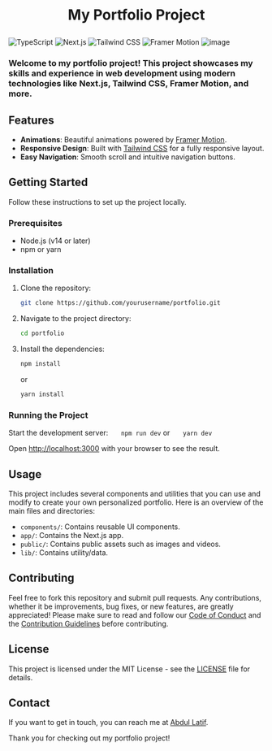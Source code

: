 # <p align="center"> My Portfolio Project

![TypeScript](https://img.shields.io/badge/TypeScript-023e8a?style=for-the-badge&logo=typescript)
![Next.js](https://img.shields.io/badge/Next.js-14-000000?style=for-the-badge&logo=nextdotjs)
![Tailwind CSS](https://img.shields.io/badge/Tailwind%20CSS-38B2AC?style=for-the-badge&logo=tailwind-css&logoColor=white)
![Framer Motion](https://img.shields.io/badge/Framer%20Motion-0055FF?style=for-the-badge&logo=framer&logoColor=white)
![image](https://github.com/user-attachments/assets/c7dde192-6716-4b57-887e-dcadf4daa6d5)

### Welcome to my portfolio project! This project showcases my skills and experience in web development using modern technologies like Next.js, Tailwind CSS, Framer Motion, and more.

## Features

- **Animations**: Beautiful animations powered by [Framer Motion](https://www.framer.com/motion/).
- **Responsive Design**: Built with [Tailwind CSS](https://tailwindcss.com/) for a fully responsive layout.
- **Easy Navigation**: Smooth scroll and intuitive navigation buttons.

## Getting Started

Follow these instructions to set up the project locally.

### Prerequisites

- Node.js (v14 or later)
- npm or yarn

### Installation

1. Clone the repository:
   ```sh
   git clone https://github.com/yourusername/portfolio.git
   ```
2. Navigate to the project directory:
   ```sh
   cd portfolio
   ```
3. Install the dependencies:
   ```sh
   npm install
   ```
   or
   ```sh
   yarn install
   ```

### Running the Project

Start the development server:
`    npm run dev
   `
or
`    yarn dev
   `

Open [http://localhost:3000](http://localhost:3000) with your browser to see the result.

## Usage

This project includes several components and utilities that you can use and modify to create your own personalized portfolio. Here is an overview of the main files and directories:

- `components/`: Contains reusable UI components.
- `app/`: Contains the Next.js app.
- `public/`: Contains public assets such as images and videos.
- `lib/`: Contains utility/data.

## Contributing

Feel free to fork this repository and submit pull requests. Any contributions, whether it be improvements, bug fixes, or new features, are greatly appreciated!
Please make sure to read and follow our [Code of Conduct](CODE_OF_CONDUCT.md) and the [Contribution Guidelines](CONTRIBUTE.md) before contributing.

## License

This project is licensed under the MIT License - see the [LICENSE](LICENSE) file for details.

## Contact

If you want to get in touch, you can reach me at [Abdul Latif](mailto:azimov.workspace@gmail.com).

Thank you for checking out my portfolio project!
